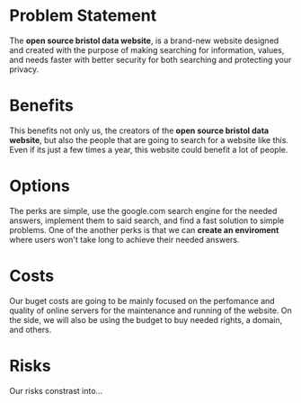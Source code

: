 # Problem Statement
The **open source bristol data website**, is a brand-new website designed and created with the purpose of making searching for information, values, and needs faster with better security for both searching and protecting your privacy.

# Benefits
This benefits not only us, the creators of the **open source bristol data website**, but also the people that are going to search for a website like this. Even if its just a few times a year, this website could benefit a lot of people.

# Options
The perks are simple, use the google.com search engine for the needed answers, implement them to said search, and find a fast solution to simple problems. One of the another perks is that we can **create an enviroment** where users won't take long to achieve their needed answers.

# Costs
Our buget costs are going to be mainly focused on the perfomance and quality of online servers for the maintenance and running of the website. On the side, we will also be using the budget to buy needed rights, a domain, and others.

# Risks
Our risks constrast into...
